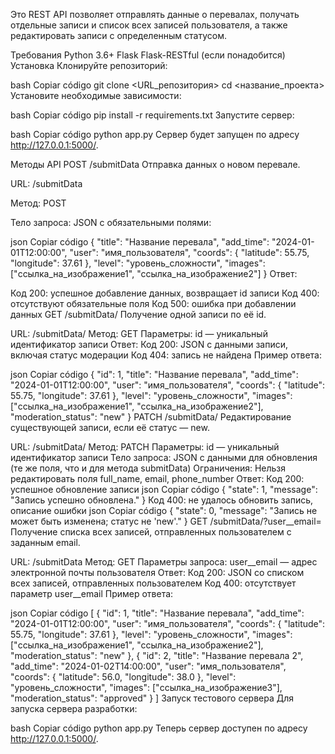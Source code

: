 Это REST API позволяет отправлять данные о перевалах, получать отдельные записи и список всех записей пользователя, а также редактировать записи с определенным статусом.

Требования
Python 3.6+
Flask
Flask-RESTful (если понадобится)
Установка
Клонируйте репозиторий:

bash
Copiar código
git clone <URL_репозитория>
cd <название_проекта>
Установите необходимые зависимости:

bash
Copiar código
pip install -r requirements.txt
Запустите сервер:

bash
Copiar código
python app.py
Сервер будет запущен по адресу http://127.0.0.1:5000/.

Методы API
POST /submitData
Отправка данных о новом перевале.

URL: /submitData

Метод: POST

Тело запроса: JSON с обязательными полями:

json
Copiar código
{
  "title": "Название перевала",
  "add_time": "2024-01-01T12:00:00",
  "user": "имя_пользователя",
  "coords": { "latitude": 55.75, "longitude": 37.61 },
  "level": "уровень_сложности",
  "images": ["ссылка_на_изображение1", "ссылка_на_изображение2"]
}
Ответ:

Код 200: успешное добавление данных, возвращает id записи
Код 400: отсутствуют обязательные поля
Код 500: ошибка при добавлении данных
GET /submitData/<id>
Получение одной записи по её id.

URL: /submitData/<id>
Метод: GET
Параметры: id — уникальный идентификатор записи
Ответ:
Код 200: JSON с данными записи, включая статус модерации
Код 404: запись не найдена
Пример ответа:

json
Copiar código
{
  "id": 1,
  "title": "Название перевала",
  "add_time": "2024-01-01T12:00:00",
  "user": "имя_пользователя",
  "coords": { "latitude": 55.75, "longitude": 37.61 },
  "level": "уровень_сложности",
  "images": ["ссылка_на_изображение1", "ссылка_на_изображение2"],
  "moderation_status": "new"
}
PATCH /submitData/<id>
Редактирование существующей записи, если её статус — new.

URL: /submitData/<id>
Метод: PATCH
Параметры: id — уникальный идентификатор записи
Тело запроса: JSON с данными для обновления (те же поля, что и для метода submitData)
Ограничения: Нельзя редактировать поля full_name, email, phone_number
Ответ:
Код 200: успешное обновление записи
json
Copiar código
{ "state": 1, "message": "Запись успешно обновлена." }
Код 400: не удалось обновить запись, описание ошибки
json
Copiar código
{ "state": 0, "message": "Запись не может быть изменена; статус не 'new'." }
GET /submitData/?user__email=<email>
Получение списка всех записей, отправленных пользователем с заданным email.

URL: /submitData
Метод: GET
Параметры запроса: user__email — адрес электронной почты пользователя
Ответ:
Код 200: JSON со списком всех записей, отправленных пользователем
Код 400: отсутствует параметр user__email
Пример ответа:

json
Copiar código
[
  {
    "id": 1,
    "title": "Название перевала",
    "add_time": "2024-01-01T12:00:00",
    "user": "имя_пользователя",
    "coords": { "latitude": 55.75, "longitude": 37.61 },
    "level": "уровень_сложности",
    "images": ["ссылка_на_изображение1", "ссылка_на_изображение2"],
    "moderation_status": "new"
  },
  {
    "id": 2,
    "title": "Название перевала 2",
    "add_time": "2024-01-02T14:00:00",
    "user": "имя_пользователя",
    "coords": { "latitude": 56.0, "longitude": 38.0 },
    "level": "уровень_сложности",
    "images": ["ссылка_на_изображение3"],
    "moderation_status": "approved"
  }
]
Запуск тестового сервера
Для запуска сервера разработки:

bash
Copiar código
python app.py
Теперь сервер доступен по адресу http://127.0.0.1:5000/.






